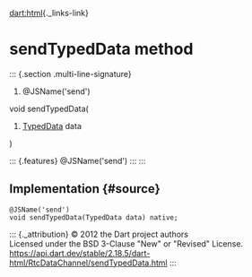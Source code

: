[dart:html](../../dart-html/dart-html-library){._links-link}

sendTypedData method
====================

::: {.section .multi-line-signature}
<div>

1.  \@JSName(\'send\')

</div>

void sendTypedData(

1.  [TypedData](../../dart-typed_data/typeddata-class) data

)

::: {.features}
\@JSName(\'send\')
:::
:::

Implementation {#source}
--------------

``` {.language-dart data-language="dart"}
@JSName('send')
void sendTypedData(TypedData data) native;
```

::: {._attribution}
© 2012 the Dart project authors\
Licensed under the BSD 3-Clause \"New\" or \"Revised\" License.\
<https://api.dart.dev/stable/2.18.5/dart-html/RtcDataChannel/sendTypedData.html>
:::
